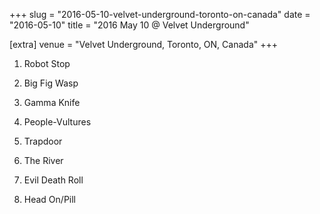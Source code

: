 +++
slug = "2016-05-10-velvet-underground-toronto-on-canada"
date = "2016-05-10"
title = "2016 May 10 @ Velvet Underground"

[extra]
venue = "Velvet Underground, Toronto, ON, Canada"
+++

 1. Robot Stop

 2. Big Fig Wasp

 3. Gamma Knife

 4. People-Vultures

 5. Trapdoor

 6. The River

 7. Evil Death Roll

 8. Head On/Pill


